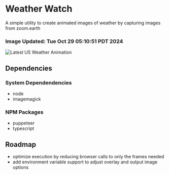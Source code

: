 # Weather Watch

A simple utility to create animated images of weather by capturing images from zoom.earth

### Image Updated: Tue Oct 29 05:10:51 PDT 2024

![Latest US Weather Animation](animations/2024-10-29.webp)

## Dependencies
### System Dependendencies
* node
* imagemagick
### NPM Packages
* puppeteer
* typescript

## Roadmap
* optimize execution by reducing browser calls to only the frames needed
* add environment variable support to adjust overlay and output image options
